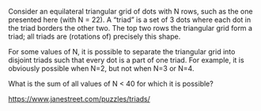 Consider an equilateral triangular grid of dots with N rows, such as the one presented here (with N = 22). A “triad” is a set of 3 dots where each dot in the triad borders the other two. The top two rows the triangular grid form a triad; all triads are (rotations of) precisely this shape.

For some values of N, it is possible to separate the triangular grid into disjoint triads such that every dot is a part of one triad. For example, it is obviously possible when N=2, but not when N=3 or N=4.

What is the sum of all values of N < 40 for which it is possible?


https://www.janestreet.com/puzzles/triads/